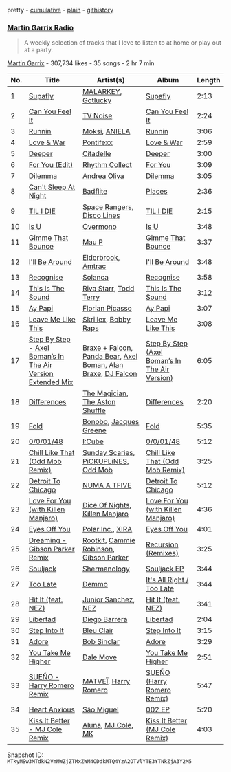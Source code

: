 pretty - [cumulative](/playlists/cumulative/1boYpG5G2QkmQ7FRi2dRc1.md) - [plain](/playlists/plain/1boYpG5G2QkmQ7FRi2dRc1) - [githistory](https://github.githistory.xyz/mackorone/spotify-playlist-archive/blob/main/playlists/plain/1boYpG5G2QkmQ7FRi2dRc1)

### [Martin Garrix Radio](https://open.spotify.com/playlist/1boYpG5G2QkmQ7FRi2dRc1)

> A weekly selection of tracks that I love to listen to at home or play out at a party.

[Martin Garrix](https://open.spotify.com/user/martingarrix) - 307,734 likes - 35 songs - 2 hr 7 min

| No. | Title | Artist(s) | Album | Length |
|---|---|---|---|---|
| 1 | [Supafly](https://open.spotify.com/track/39dSiSTpBr5u8iBxAuqtWx) | [MALARKEY](https://open.spotify.com/artist/3Wx6i3YgqSGlvxVTS4UsMV), [Gotlucky](https://open.spotify.com/artist/0h3ZnunNbFkhUWGygorbVg) | [Supafly](https://open.spotify.com/album/1gJX4ILjWUD6sMLYl3dET8) | 2:13 |
| 2 | [Can You Feel It](https://open.spotify.com/track/4HFiExwlwhh5Owv4PhWBJC) | [TV Noise](https://open.spotify.com/artist/32Aw9aJJoXXC1Vn3zqzJbQ) | [Can You Feel It](https://open.spotify.com/album/78MlmcHVW0a6A8pshOZ3rd) | 2:24 |
| 3 | [Runnin](https://open.spotify.com/track/0H1eMkCkgSvgSFMIoY7UZD) | [Moksi](https://open.spotify.com/artist/5jm3x1qIibWdKSEMw2G011), [ANIELA](https://open.spotify.com/artist/7jL4XNfIkjSR92sLxWizVs) | [Runnin](https://open.spotify.com/album/2qTnmuQnXgUkTPkIYJrraa) | 3:06 |
| 4 | [Love & War](https://open.spotify.com/track/3Fry2XZgv6rVFPtJqHnh2V) | [Pontifexx](https://open.spotify.com/artist/7aFk8z1XCcKt2y9Z5PC17s) | [Love & War](https://open.spotify.com/album/7ujGtrXYKIqDCMgfKGUafe) | 2:59 |
| 5 | [Deeper](https://open.spotify.com/track/7GvykRuvtAMX7YF4fOOSL4) | [Citadelle](https://open.spotify.com/artist/6Mek67pKmBw5N3FZnAc2J8) | [Deeper](https://open.spotify.com/album/240xCB51QMvac3Oz2Oc2fD) | 3:00 |
| 6 | [For You \(Edit\)](https://open.spotify.com/track/3ENLyAB0vIPg2njMuHIOU7) | [Rhythm Collect](https://open.spotify.com/artist/1KX9dOOM3aH7RzmalmMuKM) | [For You](https://open.spotify.com/album/02xCZ2UITDMvKYYw9iWN7W) | 3:09 |
| 7 | [Dilemma](https://open.spotify.com/track/3yGIQywO2T8BK6ANMTrjcs) | [Andrea Oliva](https://open.spotify.com/artist/6oqv4rbOMlOZNOUoDFgBSp) | [Dilemma](https://open.spotify.com/album/3Davr9dzq7S23vh9R7Fq2i) | 3:05 |
| 8 | [Can't Sleep At Night](https://open.spotify.com/track/5SCaPB7JOTTH7Hul4s72s7) | [Badflite](https://open.spotify.com/artist/3AEEmo3VYEBbQBUUEY2fUS) | [Places](https://open.spotify.com/album/1VlD9aSLiWcHHbzshEobBT) | 2:36 |
| 9 | [TIL I DIE](https://open.spotify.com/track/1ZGyyYFVOIIZtzsoC1A2mX) | [Space Rangers](https://open.spotify.com/artist/25o5gyj3kk1DUaRkkcEkZy), [Disco Lines](https://open.spotify.com/artist/5Kmr0b3ip8g9P2i0dLTC3Z) | [TIL I DIE](https://open.spotify.com/album/6Wz17rim33i0MuEieRvUm9) | 2:15 |
| 10 | [Is U](https://open.spotify.com/track/4Z3RGx7Be5plLoIw7i83wX) | [Overmono](https://open.spotify.com/artist/01PnN11ovfen6xUOHfNpn3) | [Is U](https://open.spotify.com/album/4jO5B8uUoYusn8Yb8iSoVo) | 3:48 |
| 11 | [Gimme That Bounce](https://open.spotify.com/track/7jURkEKDVEm9sHueqUX0ko) | [Mau P](https://open.spotify.com/artist/0w1sbtZVQoK6GzV4A4OkCv) | [Gimme That Bounce](https://open.spotify.com/album/1aCIYDZTw34CIRq8Vr1VQv) | 3:37 |
| 12 | [I'll Be Around](https://open.spotify.com/track/1Swh2Td4N7mpMG9xyG09gA) | [Elderbrook](https://open.spotify.com/artist/2vf4pRsEY6LpL5tKmqWb64), [Amtrac](https://open.spotify.com/artist/3ifxHfYz2pqHku0bwx8H5J) | [I'll Be Around](https://open.spotify.com/album/6z0mzroQzquz0gPkPwLAx5) | 3:48 |
| 13 | [Recognise](https://open.spotify.com/track/031anMYPILkdi2U4bnaS4J) | [Solanca](https://open.spotify.com/artist/0vzOfcck1SjuV7qVfBfXTM) | [Recognise](https://open.spotify.com/album/7Jxpi2IQ0kN1ix2dPQdKdo) | 3:58 |
| 14 | [This Is The Sound](https://open.spotify.com/track/7L6ZDYK13nVfc6j3QlKNJj) | [Riva Starr](https://open.spotify.com/artist/1TRFAJu3Cw64APToZaGk9D), [Todd Terry](https://open.spotify.com/artist/3dE92yGWcrboP1kC5SWyqu) | [This Is The Sound](https://open.spotify.com/album/5UrapwkD5cCjELtr6hcr3u) | 3:12 |
| 15 | [Ay Papi](https://open.spotify.com/track/1VTcFepbqaj7FWJnATtUXy) | [Florian Picasso](https://open.spotify.com/artist/4GWqzTTt2uA9Ms6HfUhWUn) | [Ay Papi](https://open.spotify.com/album/6YQXQrTa9xPCSfMjt0WRBq) | 3:07 |
| 16 | [Leave Me Like This](https://open.spotify.com/track/7vzWtCVhEKDmDkMmT3AiUL) | [Skrillex](https://open.spotify.com/artist/5he5w2lnU9x7JFhnwcekXX), [Bobby Raps](https://open.spotify.com/artist/22g86cix6LCeLMbu3m91Wo) | [Leave Me Like This](https://open.spotify.com/album/2U5XHV8AMBojtjxB6AWP6U) | 3:08 |
| 17 | [Step By Step \- Axel Boman’s In The Air Version Extended Mix](https://open.spotify.com/track/2LRQ6NaLbmWLa6rysOGTIV) | [Braxe + Falcon](https://open.spotify.com/artist/10sZHUBkoiCLucz4bbCEBA), [Panda Bear](https://open.spotify.com/artist/1R84VlXnFFULOsWWV8IrCQ), [Axel Boman](https://open.spotify.com/artist/59qo8jHDlC1i30HVjQQW3O), [Alan Braxe](https://open.spotify.com/artist/24JRvbKfTcF2x7c2kCCJrW), [DJ Falcon](https://open.spotify.com/artist/7mLoDOOVW8VlPUTii10xH5) | [Step By Step \(Axel Boman’s In The Air Version\)](https://open.spotify.com/album/5cOYhU6gw1uoUpLrbp6zE9) | 6:05 |
| 18 | [Differences](https://open.spotify.com/track/5g9Pgt8T9ppNyMtNIGV1pw) | [The Magician](https://open.spotify.com/artist/4WUGQykLBGFfsl0Qjl6TDM), [The Aston Shuffle](https://open.spotify.com/artist/4Jv9I6DAbcjDa8HGFAjv94) | [Differences](https://open.spotify.com/album/0BVelZe3PwM89tt7Fr5KXy) | 2:20 |
| 19 | [Fold](https://open.spotify.com/track/3yaAqfGcXeC02j88iaoebG) | [Bonobo](https://open.spotify.com/artist/0cmWgDlu9CwTgxPhf403hb), [Jacques Greene](https://open.spotify.com/artist/0ygIgsjUzKivFgxgjQ9iV9) | [Fold](https://open.spotify.com/album/3xReYX6louXtp8C6Lxf8bx) | 5:35 |
| 20 | [0/0/01/48](https://open.spotify.com/track/0dPt5D3xcViAZDvFAJf9YL) | [I:Cube](https://open.spotify.com/artist/2HNNSjjaK20NZ9PDZ2EMwU) | [0/0/01/48](https://open.spotify.com/album/6KQrjtPB8S5mvNlf1s3JMd) | 5:12 |
| 21 | [Chill Like That \(Odd Mob Remix\)](https://open.spotify.com/track/4bh0wx2X8EayDLOu0iTVKL) | [Sunday Scaries](https://open.spotify.com/artist/0PavAVTZWBEpaj4iJdKCyj), [PiCKUPLiNES](https://open.spotify.com/artist/0Nqow4lyg43fW8ktlTR9Vi), [Odd Mob](https://open.spotify.com/artist/4qLwtWhlhyAoQ4S9mSrDW9) | [Chill Like That \(Odd Mob Remix\)](https://open.spotify.com/album/4T6CPJTotclaAMvrGL8LzD) | 3:25 |
| 22 | [Detroit To Chicago](https://open.spotify.com/track/6U9hFJz7n02K13mGUERG6m) | [NUMA A TFIVE](https://open.spotify.com/artist/6O0r5yt2pfluc80cSOFypm) | [Detroit To Chicago](https://open.spotify.com/album/2AuiKaoPe3353a5wKapMuI) | 5:12 |
| 23 | [Love For You \(with Killen Manjaro\)](https://open.spotify.com/track/21PxrAIcrOA1dgOuK4PtGC) | [Dice Of Nights](https://open.spotify.com/artist/2m97ZmyaSyUjn5Gln8l6VJ), [Killen Manjaro](https://open.spotify.com/artist/0faVSLrVTvEXkpSVBUQ3Wt) | [Love For You \(with Killen Manjaro\)](https://open.spotify.com/album/0WLBN8Fei09spU5lc4XXTM) | 4:36 |
| 24 | [Eyes Off You](https://open.spotify.com/track/3eY0PzM1UKs9XkCph8b3US) | [Polar Inc.](https://open.spotify.com/artist/5r2fdrpH44S8EdFXO4jWfI), [XIRA](https://open.spotify.com/artist/7CWqlWlNqgpEYr4vwcVzCJ) | [Eyes Off You](https://open.spotify.com/album/3mU4KOiDmbxXcQK3NL0lNx) | 4:01 |
| 25 | [Dreaming \- Gibson Parker Remix](https://open.spotify.com/track/3UY3nN9ENMxdwxtRs7nats) | [Rootkit](https://open.spotify.com/artist/01olvHW7uzIInQx9VTNuJm), [Cammie Robinson](https://open.spotify.com/artist/4CzzY9kG8C2BLOuTuy3oLe), [Gibson Parker](https://open.spotify.com/artist/7pmS98qub9BnSfqTHvogQD) | [Recursion \(Remixes\)](https://open.spotify.com/album/66RnIHASNgBNHBCMGzWCda) | 3:25 |
| 26 | [Souljack](https://open.spotify.com/track/0W3w9pPy0JvezOG96J2biy) | [Shermanology](https://open.spotify.com/artist/4Siyzg8kWayQfPQsPSl6JI) | [Souljack EP](https://open.spotify.com/album/4Wo7BhKv46vuyryLgrgJFK) | 3:44 |
| 27 | [Too Late](https://open.spotify.com/track/0CM3oorAxmF6xQeo9thH8s) | [Demmo](https://open.spotify.com/artist/3fK8jczPrIx4kktvaoH35W) | [It's All Right / Too Late](https://open.spotify.com/album/1TlyuhCkF8hobCbwS4XoXi) | 3:44 |
| 28 | [Hit It \(feat\. NEZ\)](https://open.spotify.com/track/7hLnFu1Pv6u32fOYLLEc1t) | [Junior Sanchez](https://open.spotify.com/artist/31ZNfGVEEcI9CyicPVJQni), [NEZ](https://open.spotify.com/artist/2Mwy2BwAUT3WU1cZa3pvEW) | [Hit It \(feat\. NEZ\)](https://open.spotify.com/album/60TvAeH7kQLbPKxmdYFXD6) | 3:41 |
| 29 | [Libertad](https://open.spotify.com/track/7dneys0sSAU5TtTNfMFzrc) | [Diego Barrera](https://open.spotify.com/artist/3RBDoi4Fjul7MEKVwkcSlw) | [Libertad](https://open.spotify.com/album/2yIklX8pVmNru3Giz7V5DJ) | 2:04 |
| 30 | [Step Into It](https://open.spotify.com/track/533T9iIMBhmRXcKVH48CxO) | [Bleu Clair](https://open.spotify.com/artist/7kA4sEagpoNK91I7wr9tYr) | [Step Into It](https://open.spotify.com/album/3beTqABOznAfcdIZraOboj) | 3:15 |
| 31 | [Adore](https://open.spotify.com/track/0oBUOlD8XPyRNmVOqkv7QA) | [Bob Sinclar](https://open.spotify.com/artist/5YFS41yoX0YuFY39fq21oN) | [Adore](https://open.spotify.com/album/2YNKQr2HhFMF6qLUu3JQUJ) | 3:29 |
| 32 | [You Take Me Higher](https://open.spotify.com/track/3TkyMfEjyqjQCd4LYg37pI) | [Dale Move](https://open.spotify.com/artist/6F3eahZ7vKboOqmPMIoGoh) | [You Take Me Higher](https://open.spotify.com/album/0aWHPNzO591UUaTZLqvUkG) | 2:51 |
| 33 | [SUEÑO \- Harry Romero Remix](https://open.spotify.com/track/6YeE6BmI4UO0BbehpZtZXj) | [MATVEÏ](https://open.spotify.com/artist/2c8JocB8eI6cCGaF5xGoT1), [Harry Romero](https://open.spotify.com/artist/36AJmodiIrwV9U3QOiLMYM) | [SUEÑO \(Harry Romero Remix\)](https://open.spotify.com/album/0VFlojZdwoZDdZfLXHDf8d) | 5:47 |
| 34 | [Heart Anxious](https://open.spotify.com/track/6nf0ysE7EMPM3BJ2aqw3gB) | [São Miguel](https://open.spotify.com/artist/1iVxCBBr46gznMxUBnnuMq) | [002 EP](https://open.spotify.com/album/5hKnuvRT7n7hi550byIoB0) | 5:20 |
| 35 | [Kiss It Better \- MJ Cole Remix](https://open.spotify.com/track/62AYZyWHYitJJ4oBOg1wda) | [Aluna](https://open.spotify.com/artist/5ITI6SEoUZMIXXkzCfr4oE), [MJ Cole](https://open.spotify.com/artist/49GY4uPAwdlk5lSGtfKWYl), [MK](https://open.spotify.com/artist/1yqxFtPHKcGcv6SXZNdyT9) | [Kiss It Better \(MJ Cole Remix\)](https://open.spotify.com/album/4CcsxDNRrYs6CxlY62XWN3) | 4:03 |

Snapshot ID: `MTkyMSw3MTdkN2VmMWZjZTMxZWM4ODdkMTQ4YzA2OTVlYTE3YTNkZjA3Y2M5`
